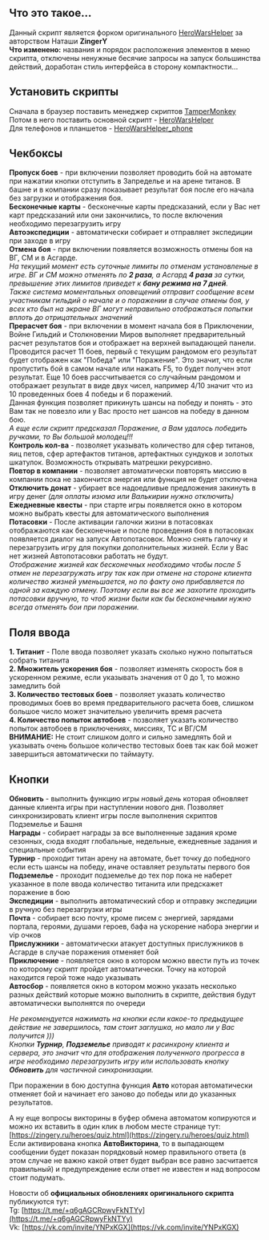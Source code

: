 ## Что это такое...
Данный скрипт является форком оригинального [HeroWarsHelper](https://greasyfork.org/ru/scripts/450693-herowarshelper) за авторством Наташи **ZingerY**  
**Что изменено:** названия и порядок расположения элементов в меню скрипта, отключены ненужные бесячие запросы на запуск большинства действий, доработан стиль интерфейса в сторону компактности...

## Установить скрипты
Сначала в браузер поставить менеджер скриптов [TamperMonkey](https://chrome.google.com/webstore/detail/tampermonkey/dhdgffkkebhmkfjojejmpbldmpobfkfo?hl=ru)  
Потом в него поставить основной скрипт - [HeroWarsHelper](https://irmagon.github.io/HeroWarsHelper.user.js)  
Для телефонов и планшетов - [HeroWarsHelper_phone](https://irmagon.github.io/HeroWarsHelper_phone.user.js)  

## Чекбоксы
**Пропуск боев**  - при включении позволяет проводить бой на автомате при нажатии кнопки отступить в Запределье и на арене титанов. В башне и в компании сразу показывает результат боя после его начала без загрузки и отображения боя.  
**Бесконечные карты**  - бесконечные карты предсказаний, если у Вас нет карт предсказаний или они закончились, то после включения необходимо перезагрузить игру  
**Автоэкспедиции**  - автоматически собирает и отправляет экспедиции при заходе в игру  
**Отмена боя**  - при включении появляется возможность отмены боя на ВГ, СМ и в Асгарде.  
*На текущий момент есть суточные лимиты по отменам установленые в игре. ВГ и СМ можно отменять по **2 раза**, а Асгард **4 раза** за сутки, превышение этих лимитов приведет к **бану режима на 7 дней**.  
Также система моментальных оповещений отправит сообщение всем участникам гильдий о начале и о поражении в случае отмены боя, у всех кто был на экране ВГ могут неправильно отображаться попытки вплоть до отрицательных значений*  
**Прерасчет боя**  - при включении в момент начала боя в Приключении, Войне Гильдий и Столкновении Миров выполняет предварительный расчет результатов боя и отображает на верхней выпадающей панели. Проводится расчет 11 боев, первый с текущим рандомом его результат будет отображен как "Победа" или "Поражение". Это значит, что если пропустить бой в самом начале или нажать F5, то будет получен этот результат. Еще 10 боев рассчитывается со случайным рандомом и отображает результат в виде двух чисел, например 4/10 значит что из 10 проведенных боев 4 победы и 6 поражений.  
Данная функция позволяет прикинуть шансы на победу и понять - это Вам так не повезло или у Вас просто нет шансов на победу в данном бою.  
*А еще если скрипт предсказал Поражение, а Вам удалось победить ручками, то Вы большой молодец!!!*  
**Контроль кол-ва**  - позволяет указывать количество для сфер титанов, яиц петов, сфер артефактов титанов, артефактных сундуков и золотых шкатулок. Возможность открывать матрешки рекурсивно.  
**Повтор в компании**  - позволяет автоматически повторять миссию в компании пока не закончится энергия или функция не будет отключена  
**Отключить донат**  - убирает все надоедливые предложения закинуть в игру денег *(для оплаты изюма или Валькирии нужно отключить)*  
**Ежедневные квесты** - при старте игры появляется окно в котором можно выбрать квесты для автоматического выполнения  
**Потасовки** - После активации галочки жизни в потасовках отображаются как бесконечные и после проведения боя в потасовках появляется диалог на запуск Автопотасовок. Можно снять галочку и перезагрузить игру для покупки дополнительных жизней. Если у Вас нет жизней Автопотасовки работать не будут.  
*Отображение жизней как бесконечных необходимо чтобы после 5 отмен не перезагружать игру так как при отмене на стороне клиента количество жизней уменьшается, но по факту оно прибавляется по одной за каждую отмену.
Поэтому если вы все же захотите проходить потасовки вручную, то чтоб жизни были как бы бесконечными нужно всегда отменять бои при поражении.*

## Поля ввода

**1. Титанит** - Поле ввода позволяет указать сколько нужно попытаться собрать титанита  
**2. Множитель ускорения боя** - позволяет изменять скорость боя в ускоренном режиме, если указывать значения от 0 до 1, то можно замедлить бой  
**3. Количество тестовых боев** - позволяет указать количество проводимых боев во время предварительного расчета боев, слишком большое число может значительно увеличить время расчета  
**4. Количество попыток автобоев** - позволяет указать количество попыток автобоев в приключениях, миссиях, ТС и ВГ/СМ  
**ВНИМАНИЕ:** Не стоит слишком долго и сильно замедлять бой и указывать очень большое количество тестовых боев так как бой может завершиться автоматически по таймауту.

## Кнопки
**Обновить**  - выполнить функцию игры *новый день* которая обновляет данные клиента игры при наступлении нового дня. Позволяет синхронизировать клиент игры после выполнения скриптов Подземелье и Башня  
**Награды**  - собирает награды за все выполненные задания кроме сезонных, сюда входят глобальные, недельные, ежедневные задания и специальные события  
**Турнир**  - проходит титан арену на автомате, бьет точку до победного если есть шансы на победу, иначе оставляет результаты первого боя  
**Подземелье**  - проходит подземелье до тех пор пока не наберет указанное в поле ввода количество титанита или предскажет поражение в бою  
**Экспедиции**  - выполнить автоматический сбор и отправку экспедиции в ручную без перезагрузки игры  
**Почта** - собирает всю почту, кроме писем с энергией, зарядами портала, героями, душами героев, бафа на ускорение набора энергии и vip очков  
**Прислужники**  - автоматически атакует доступных прислужников в Асгарде в случае поражения отменяет бой  
**Приключение** - появляется окно в котором можно ввести путь из точек по которому скрипт пройдет автоматически. Точку на которой находится герой тоже надо указывать  
**Автосбор** - появляется окно в котором можно указать несколько разных действий которые можно выполнить в скрипте, действия будут автоматически выполнятся по очереди  


*Не рекомендуется нажимать на кнопки если какое-то предыдущее действие не завершилось, там стоит заглушка, но мало ли у Вас получится )))  
Кнопки **Турнир**, **Подземелье** приводят к расинхрону клиента и сервера, это значит что для отображения полученного прогресса в игре необходимо перезагрузить игру или использовать кнопку **Обновить** для частичной синхронизации.*  
  
При поражении в бою доступна функция **Авто** которая автоматически отменяет бой и начинает его заново до победы или до указанных результатов.  
  
А ну еще вопросы викторины в буфер обмена автоматом копируются и можно их вставить в один клик в любом месте странице тут:  
[https://zingery.ru/heroes/quiz.html](https://zingery.ru/heroes/quiz.html)  
Если активирована кнопка **АвтоВикторина**, то в выпадающем сообщении будет показан порядковый номер правильного ответа (в этом случае не важно какой ответ будет выбран все равно засчитается правильный) и предупреждение если ответ не известен и над вопросом стоит подумать.
  
Новости об **официальных обновлениях оригинального скрипта** публикуются тут:  
Tg:  [https://t.me/+q6gAGCRpwyFkNTYy](https://t.me/+q6gAGCRpwyFkNTYy)  
Vk:  [https://vk.com/invite/YNPxKGX](https://vk.com/invite/YNPxKGX)
